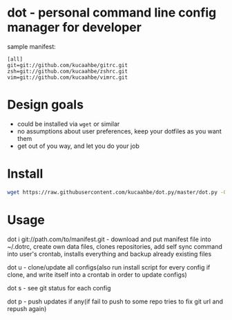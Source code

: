 dot - personal command line config manager for developer
========================================================

sample manifest:

    [all]
    git=git://github.com/kucaahbe/gitrc.git
    zsh=git://github.com/kucaahbe/zshrc.git
    vim=git://github.com/kucaahbe/vimrc.git


Design goals
============

* could be installed via `wget` or similar
* no assumptions about user preferences, keep your dotfiles as you want them
* get out of you way, and let you do your job

Install
=======

```sh
wget https://raw.githubusercontent.com/kucaahbe/dot.py/master/dot.py -O ~/bin/dot && chmod +x ~/bin/dot
```

Usage
=====

dot i git://path.com/to/manifest.git - download and put manifest file into ~/.dotrc, create own data files, clones repositories, add self sync command into user's crontab,
installs everything and backup already existing files

dot u - clone/update all configs(also run install script for every config if clone, and write itself into a crontab in order to update configs)

dot s - see git status for each config

dot p - push updates if any(if fail to push to some repo tries to fix git url and repush again)
